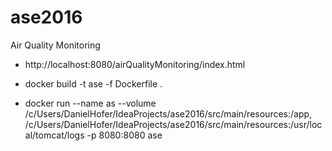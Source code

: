 # ase2016
Air Quality Monitoring

* http://localhost:8080/airQualityMonitoring/index.html

* docker build -t ase -f Dockerfile .
* docker run --name as --volume /c/Users/DanielHofer/IdeaProjects/ase2016/src/main/resources:/app, /c/Users/DanielHofer/IdeaProjects/ase2016/src/main/resources:/usr/local/tomcat/logs -p 8080:8080 ase
